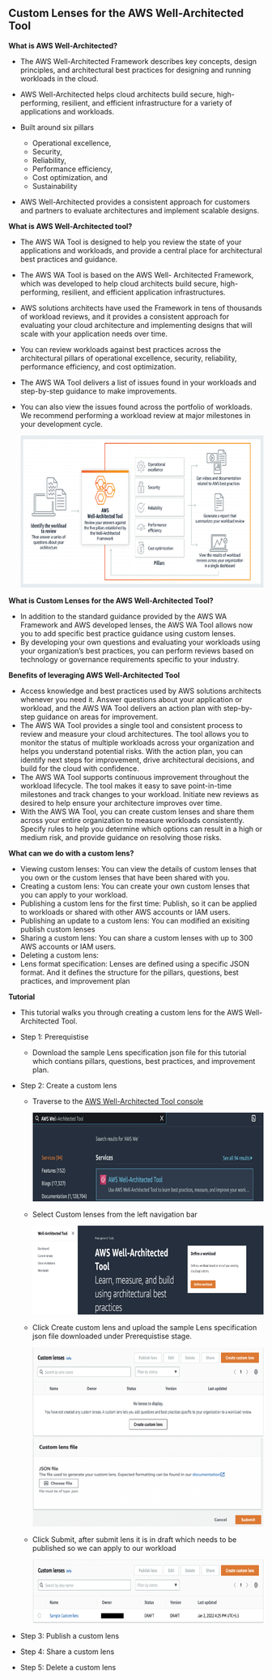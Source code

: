 ## Custom Lenses for the AWS Well-Architected Tool

**What is AWS Well-Architected?**
  - The AWS Well-Architected Framework describes key concepts, design principles, and architectural best practices for designing and running workloads in the cloud. 
  - AWS Well-Architected helps cloud architects build secure, high-performing, resilient, and efficient infrastructure for a variety of applications and workloads. 
  - Built around six pillars
      
      - Operational excellence,       
      - Security,       
      - Reliability,      
      - Performance efficiency,     
      - Cost optimization, and      
      - Sustainability
  
  - AWS Well-Architected provides a consistent approach for customers and partners to evaluate architectures and implement scalable designs.

**What is AWS Well-Architected tool?**
  - The AWS WA Tool is designed to help you review the state of your applications and workloads, and provide a central place for architectural best practices and guidance. 
  - The AWS WA Tool is based on the AWS Well- Architected Framework, which was developed to help cloud architects build secure, high-performing, resilient, and efficient application infrastructures. 
  - AWS solutions architects have used the Framework in tens of thousands of workload reviews, and it provides a consistent approach for evaluating your cloud architecture and implementing designs that will scale with your application needs over time.
  - You can review workloads against best practices across the architectural pillars of operational excellence, security, reliability, performance efficiency, and cost optimization. 
  - The AWS WA Tool delivers a list of issues found in your workloads and step-by-step guidance to make improvements. 
  - You can also view the issues found across the portfolio of workloads. We recommend performing a workload review at major milestones in your development cycle.
  
      <img src="images/custom-lense-war/image1.png" class="inline" width="700" height="300"/>

**What is Custom Lenses for the AWS Well-Architected Tool?**
  - In addition to the standard guidance provided by the AWS WA Framework and AWS developed lenses, the AWS WA Tool allows now you to add specific best practice guidance using custom lenses. 
  - By developing your own questions and evaluating your workloads using your organization’s best practices, you can perform reviews based on technology or governance requirements specific to your industry.
  
**Benefits of leveraging AWS Well-Architected Tool**
  - Access knowledge and best practices used by AWS solutions architects whenever you need it. Answer questions about your application or workload, and the AWS WA Tool delivers an action plan with step-by-step guidance on areas for improvement.
  - The AWS WA Tool provides a single tool and consistent process to review and measure your cloud architectures. The tool allows you to monitor the status of multiple workloads across your organization and helps you understand potential risks. With the action plan, you can identify next steps for improvement, drive architectural decisions, and build for the cloud with confidence.
  - The AWS WA Tool supports continuous improvement throughout the workload lifecycle. The tool makes it easy to save point-in-time milestones and track changes to your workload. Initiate new reviews as desired to help ensure your architecture improves over time.
  - With the AWS WA Tool, you can create custom lenses and share them across your entire organization to measure workloads consistently. Specify rules to help you determine which options can result in a high or medium risk, and provide guidance on resolving those risks.

**What can we do with a custom lens?**
  - Viewing custom lenses: You can view the details of custom lenses that you own or the custom lenses that have been shared with you.
  - Creating a custom lens: You can create your own custom lenses that you can apply to your workload.
  - Publishing a custom lens for the first time: Publish, so it can be applied to workloads or shared with other AWS accounts or IAM users.
  - Publishing an update to a custom lens: You can modified an exisiting publish custom lenses
  - Sharing a custom lens: You can share a custom lenses with up to 300 AWS accounts or IAM users.
  - Deleting a custom lens:  
  - Lens format specification: Lenses are defined using a specific JSON format. And it defines the structure for the pillars, questions, best practices, and improvement plan
  
**Tutorial**
  -  This tutorial walks you through creating a custom lens for the AWS Well-Architected Tool.
  
  - Step 1: Prerequistise 
    
     - Download the sample Lens specification json file for this tutorial which contians pillars, questions, best practices, and improvement plan.

  - Step 2: Create a custom lens
  
     -  Traverse to the <a href="https://console.aws.amazon.com/wellarchitected/">AWS Well-Architected Tool console</a> 
     
        <img src="images/custom-lense-war/image2.png" class="inline" width="700" height="175"/> 
        
     -  Select Custom lenses from the left navigation bar
     
        <img src="images/custom-lense-war/image3.png" class="inline" width="700" height="175"/> 
     
     - Click Create custom lens and upload the sample Lens specification json file downloaded under Prerequistise stage. 

        <img src="images/custom-lense-war/image4.png" class="inline" width="700" height="175"/> 
        
        <img src="images/custom-lense-war/image5.png" class="inline" width="700" height="175"/> 
     
     - Click Submit, after submit lens it is in draft which needs to be published so we can apply to our workload
        
        <img src="images/custom-lense-war/image6.png" class="inline" width="700" height="125"/> 

  - Step 3: Publish a custom lens


  - Step 4: Share a custom lens


  - Step 5: Delete a custom lens

   
